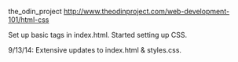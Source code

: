 the_odin_project
http://www.theodinproject.com/web-development-101/html-css

Set up basic tags in index.html.
Started setting up CSS.

9/13/14: Extensive updates to index.html & styles.css.
